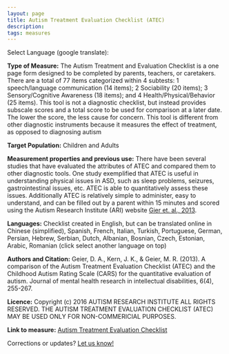 ```yaml
---
layout: page
title: Autism Treatment Evaluation Checklist (ATEC)
description:
tags: measures
---
```


Select Language (google translate):  

<div id="google_translate_element"></div><script type="text/javascript">
function googleTranslateElementInit() {
  new google.translate.TranslateElement({pageLanguage: 'en', layout: google.translate.TranslateElement.InlineLayout.SIMPLE, gaTrack: true, gaId: 'UA-64320648-1'}, 'google_translate_element');
}
</script><script type="text/javascript" src="//translate.google.com/translate_a/element.js?cb=googleTranslateElementInit"></script>  

**Type of Measure:**  The Autism Treatment and Evaluation Checklist is a one page form designed to be completed by parents, teachers, or caretakers. There are a total of 77 items categorized within 4 subtests: 1 speech/language communication (14 items); 2 Sociability (20 items); 3 Sensory/Cognitive Awareness (18 items); and 4 Health/Physical/Behavior (25 items). This tool is not a diagnostic checklist, but instead provides subscale scores and a total score to be used for comparison at a later date. The lower the score, the less cause for concern. This tool is different from other diagnostic instruments because it measures the effect of treatment, as opposed to diagnosing autism

**Target Population:** Children and Adults

**Measurement properties and previous use:** There have been several studies that have evaluated the attributes of ATEC and compared them to other diagnostic tools. One study exemplified that ATEC is useful in understanding physical issues in ASD, such as sleep problems, seizures, gastrointestinal issues, etc. ATEC is able to quantitatively assess these issues. Additionally ATEC is relatively simple to administer, easy to understand, and can be filled out by a parent within 15 minutes and scored using the Autism Research Institute (ARI) website [Gier et. al., 2013](http://www.ncbi.nlm.nih.gov/pmc/articles/PMC3725669/). 

**Languages:** Checklist created in English, but can be translated online in Chinese (simplified), Spanish, French, Italian, Turkish, Portuguese, German, Persian, Hebrew, Serbian, Dutch, Albanian, Bosnian, Czech, Estonian, Arabic, Romanian (click select another language on top)

**Authors and Citation:** Geier, D. A., Kern, J. K., & Geier, M. R. (2013). A comparison of the Autism Treatment Evaluation Checklist (ATEC) and the Childhood Autism Rating Scale (CARS) for the quantitative evaluation of autism. Journal of mental health research in intellectual disabilities, 6(4), 255-267.

**Licence:**  Copyright (c) 2016 AUTISM RESEARCH INSTITUTE ALL RIGHTS RESERVED.
THE AUTISM TREATMENT EVALUATION CHECKLIST (ATEC) MAY BE USED ONLY FOR NON-COMMERICIAL PURPOSES.

**Link to measure:** [Autism Treatment Evaluation Checklist](https://www.autism.com/ind_atec)

Corrections or updates? [Let us know!](http://disabilitymeasures.org/contact)

